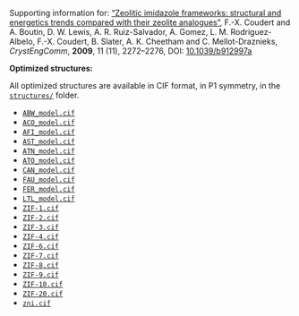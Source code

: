 Supporting information for: [“Zeolitic imidazole frameworks: structural and energetics trends compared with their zeolite analogues”](https://doi.org/10.1039/b912997a), F.-X. Coudert and A. Boutin, D. W. Lewis, A. R. Ruiz-Salvador, A. Gomez, L. M. Rodriguez-Albelo, F.-X. Coudert, B. Slater, A. K. Cheetham and C. Mellot-Draznieks, _CrystEngComm_, **2009**, 11 (11), 2272–2276, DOI: [10.1039/b912997a](https://doi.org/10.1039/b912997a)

**Optimized structures:**

All optimized structures are available in CIF format, in P1 symmetry, in the [`structures/`](structures/) folder.

- [`ABW_model.cif`](structures/ABW_model.cif)
- [`ACO_model.cif`](structures/ACO_model.cif)
- [`AFI_model.cif`](structures/AFI_model.cif)
- [`AST_model.cif`](structures/AST_model.cif)
- [`ATN_model.cif`](structures/ATN_model.cif)
- [`ATO_model.cif`](structures/ATO_model.cif)
- [`CAN_model.cif`](structures/CAN_model.cif)
- [`FAU_model.cif`](structures/FAU_model.cif)
- [`FER_model.cif`](structures/FER_model.cif)
- [`LTL_model.cif`](structures/LTL_model.cif)
- [`ZIF-1.cif`](structures/ZIF-1.cif)
- [`ZIF-2.cif`](structures/ZIF-2.cif)
- [`ZIF-3.cif`](structures/ZIF-3.cif)
- [`ZIF-4.cif`](structures/ZIF-4.cif)
- [`ZIF-6.cif`](structures/ZIF-6.cif)
- [`ZIF-7.cif`](structures/ZIF-7.cif)
- [`ZIF-8.cif`](structures/ZIF-8.cif)
- [`ZIF-9.cif`](structures/ZIF-9.cif)
- [`ZIF-10.cif`](structures/ZIF-10.cif)
- [`ZIF-20.cif`](structures/ZIF-20.cif)
- [`zni.cif`](structures/zni.cif)
